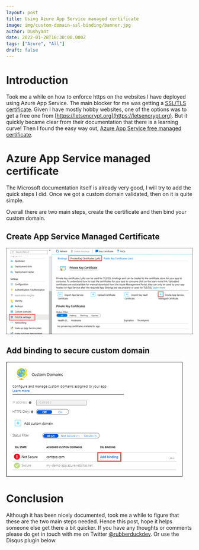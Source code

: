 ```yaml
---
layout: post
title: Using Azure App Service managed certificate
image: img/custom-domain-ssl-binding/banner.jpg
author: Dushyant
date: 2022-01-28T16:30:00.000Z
tags: ["Azure", "All"]
draft: false
---
```

# Introduction
Took me a while on how to enforce https on the websites I have deployed using Azure App Service. The main blocker for me was getting a [SSL/TLS certificate](https://www.digicert.com/how-tls-ssl-certificates-work). Given I have mostly hobby websites, one of the options was to get a free one from [https://letsencrypt.org](https://letsencrypt.org). But it quickly became clear from their documentation that there is a learning curve! Then I found the easy way out, [Azure App Service free managed certificate](https://docs.microsoft.com/en-us/azure/app-service/configure-ssl-certificate?tabs=apex).

# Azure App Service managed certificate
The Microsoft documentation itself is already very good, I will try to add the quick steps I did. Once we got a custom domain validated, then on it is quite simple.

Overall there are two main steps, create the certificate and then bind your custom domain.

## Create App Service Managed Certificate

![Create App Service Managed Certificate](./img/custom-domain-ssl-binding/create-free-cert.png)
</br>

## Add binding to secure custom domain

![Add binding to secure custom domain](./img/custom-domain-ssl-binding/add-binding.png)
</br>


# Conclusion
Although it has been nicely documented, took me a while to figure that these are the two main steps needed. Hence this post, hope it helps someone else get there a bit quicker. If you have any thoughts or comments please do get in touch with me on Twitter [@rubberduckdev](https://twitter.com/rubberduckdev). Or use the Disqus plugin below.